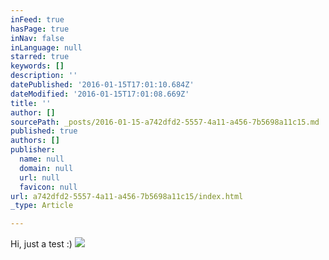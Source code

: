 ```yaml
---
inFeed: true
hasPage: true
inNav: false
inLanguage: null
starred: true
keywords: []
description: ''
datePublished: '2016-01-15T17:01:10.684Z'
dateModified: '2016-01-15T17:01:08.669Z'
title: ''
author: []
sourcePath: _posts/2016-01-15-a742dfd2-5557-4a11-a456-7b5698a11c15.md
published: true
authors: []
publisher:
  name: null
  domain: null
  url: null
  favicon: null
url: a742dfd2-5557-4a11-a456-7b5698a11c15/index.html
_type: Article

---
```

Hi, just a test :)
![](https://the-grid-user-content.s3-us-west-2.amazonaws.com/d8004ef0-949a-44b5-a800-7a02dd59b613.jpg)
